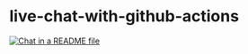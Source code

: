 # live-chat-with-github-actions

[![Chat in a README file](https://github.com/GitGinocchio/live-chat-with-github-actions/blob/main/chat-v1.png)](https://github.com/user-attachments/assets/1e961b31-f161-4db5-8b4c-556ba70dfc35)
